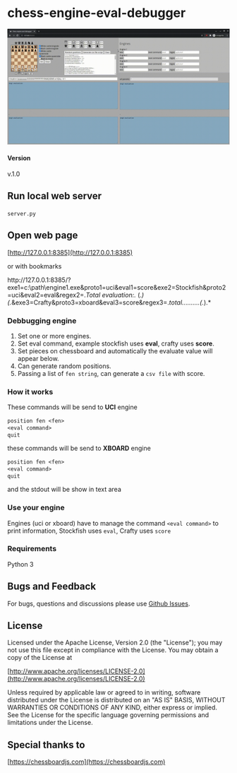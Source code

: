 
chess-engine-eval-debugger
======
<img src="https://raw.githubusercontent.com/gekomad/chess-engine-eval-debugger/site/img/img.gif">

#### Version
v.1.0

## Run local web server


`server.py`

## Open web page

[http://127.0.0.1:8385](http://127.0.0.1:8385)

or with bookmarks

ht<span>tp</span>://127.0.0.1:8385/?exe1=c:\path\engine1.exe&proto1=uci&eval1=score&exe2=Stockfish&proto2=uci&eval2=eval&regex2=.*Total evaluation:.* (.*) \(.*&exe3=Crafty&proto3=xboard&eval3=score&regex3=.*total..........(.*).*


### Debbugging engine

1. Set one or more engines.
2. Set eval command, example stockfish uses **eval**, crafty uses **score**.
3. Set pieces on chessboard and automatically the evaluate value will appear below.
4. Can generate random positions.
5. Passing a list of `fen string`, can generate a `csv file` with score.

### How it works

These commands will be send to **UCI** engine
```
position fen <fen>
<eval command>
quit
```

these commands will be send to **XBOARD** engine

```
position fen <fen>
<eval command>
quit
```
and the stdout will be show in text area


### Use your engine

Engines (uci or xboard) have to manage the command `<eval command>` to print information, Stockfish uses `eval`, Crafty uses `score`

### Requirements
Python 3

## Bugs and Feedback
For bugs, questions and discussions please use [Github Issues](https://github.com/gekomad/chess-engine-eval-debugger/issues).

## License

Licensed under the Apache License, Version 2.0 (the "License"); you may not use this file except in compliance
with the License. You may obtain a copy of the License at

[http://www.apache.org/licenses/LICENSE-2.0](http://www.apache.org/licenses/LICENSE-2.0)

Unless required by applicable law or agreed to in writing, software distributed under the License is distributed on an
"AS IS" BASIS, WITHOUT WARRANTIES OR CONDITIONS OF ANY KIND, either express or implied.
See the License for the specific language governing permissions and limitations under the License.


## Special thanks to

[https://chessboardjs.com](https://chessboardjs.com)

